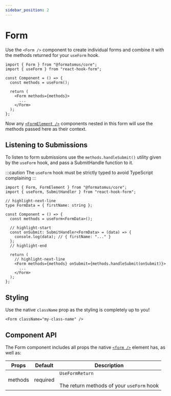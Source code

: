```yaml
---
sidebar_position: 2
---
```


# Form

Use the `<Form />` component to create individual forms and combine it with the methods returned for your `useForm` hook.

```tsx
import { Form } from "@formatomus/core";
import { useForm } from "react-hook-form";

const Component = () => {
  const methods = useForm();
  
  return (
    <Form methods={methods}>
      ...
    </Form>
  );
};
```

Now any [`<FormElement />`](/form-elements) components nested in this form will use the methods passed here as their context.

## Listening to Submissions

To listen to form submissions use the `methods.handleSubmit()` utility given by the `useForm` hook, and pass a SubmitHandle function to it.

:::caution
The `useForm` hook must be strictly typed to avoid TypeScript complaining
:::

```tsx
import { Form, FormElement } from "@formatomus/core";
import { useForm, SubmitHandler } from "react-hook-form";

// highlight-next-line
type FormData = { firstName: string };

const Component = () => {
  const methods = useForm<FormData>();

  // highlight-start
  const onSubmit: SubmitHandler<FormData> = (data) => {
    console.log(data); // { firstName: "..." }
  };
  // highlight-end

  return (
    // highlight-next-line
    <Form methods={methods} onSubmit={methods.handleSubmit(onSubmit)}>
      ...
    </Form>
  );
};
```

## Styling

Use the native `className` prop as the styling is completely up to you!

```tsx
<Form className="my-class-name" />
```

## Component API

The Form component includes all props the native [`<form />`](https://developer.mozilla.org/en-US/docs/Web/HTML/Element/form) element has, as well as:

| Props   | Default  | Description                                                        |
|---------|----------|--------------------------------------------------------------------|
| methods | required | `UseFormReturn`<br/><br/>The return methods of your `useForm` hook |
